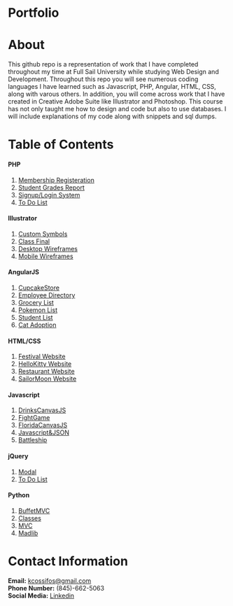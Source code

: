 # Portfolio

# About  
This github repo is a representation of work that I have completed throughout my time at Full Sail University while studying Web Design and Development. Throughout this repo you will see numerous coding languages I have learned such as Javascript, PHP, Angular, HTML, CSS, along with varous others. In addition, you will come across work that I have created in Creative Adobe Suite like Illustrator and Photoshop. This course has not only taught me how to design and code but also to use databases. I will include explanations of my code along with snippets and sql dumps. 

# Table of Contents  
#### PHP   
1) [Membership Registeration](https://github.com/kcossifos/Portfolio-/tree/PHP/Membership%20Registeration/pdocrud_mvc)  
2) [Student Grades Report](https://github.com/kcossifos/Portfolio-/tree/PHP/Student%20Grades%20Report/pdocrud_mvc)  
3) [Signup/Login System](https://github.com/kcossifos/Portfolio-/tree/PHP/Signup:Login%20System)  
4) [To Do List](https://github.com/kcossifos/Portfolio-/tree/PHP/ToDoList)  

#### Illustrator    
1) [Custom Symbols](https://github.com/kcossifos/illustrator/tree/master/CustomSymbols)    
2) [Class Final](https://github.com/kcossifos/illustrator/tree/master/IllustratorFinal)  
3) [Desktop Wireframes](https://github.com/kcossifos/illustrator/tree/master/Desktop%20Wireframes)  
4) [Mobile Wireframes](https://github.com/kcossifos/illustrator/tree/master/Mobile%20Wireframes)  

#### AngularJS  
1) [CupcakeStore](https://github.com/kcossifos/Portfolio/tree/angular/CupcakeStore)  
2) [Employee Directory](https://github.com/kcossifos/Portfolio/tree/angular/EmployeeDirectory)   
3) [Grocery List](https://github.com/kcossifos/Portfolio/tree/angular/GroceryList)    
4) [Pokemon List](https://github.com/kcossifos/Portfolio/tree/angular/PokemonList)  
5) [Student List](https://github.com/kcossifos/Portfolio/tree/angular/StudentList)      
6) [Cat Adoption](https://github.com/kcossifos/Portfolio/tree/angular/CatAdoption)    

#### HTML/CSS  
1) [Festival Website](https://github.com/kcossifos/Portfolio/tree/HTML/CSS/FestivalWebsite)  
2) [HelloKitty Website](https://github.com/kcossifos/Portfolio/tree/HTML/CSS/HelloKittyWebsite)    
3) [Restaurant Website](https://github.com/kcossifos/Portfolio/tree/HTML/CSS/RestaurantWebsite)    
4) [SailorMoon Website](https://github.com/kcossifos/Portfolio/tree/HTML/CSS/SailorMoonWebsite)    

#### Javascript
1) [DrinksCanvasJS](https://github.com/kcossifos/Javascript/tree/master/DrinksCanvasJS)  
2) [FightGame](https://github.com/kcossifos/Javascript/tree/master/FightGame)    
3) [FloridaCanvasJS](https://github.com/kcossifos/Javascript/tree/master/FloridaCanvasJS)    
4) [Javascript&JSON](https://github.com/kcossifos/Javascript/tree/master/Javascript%26JSON)    
5) [Battleship](https://github.com/kcossifos/Javascript/tree/master/battleship)  

#### jQuery 
1) [Modal](https://github.com/kcossifos/Portfolio/tree/Jquery/Modal)  
2) [To Do List](https://github.com/kcossifos/Portfolio/tree/Jquery/ToDo)    

#### Python
1) [BuffetMVC](https://github.com/kcossifos/Portfolio/tree/Python/BuffetMVC)  
2) [Classes](https://github.com/kcossifos/Portfolio/tree/Python/Classes)    
3) [MVC](https://github.com/kcossifos/Portfolio/tree/Python/MVC)    
4) [Madlib](https://github.com/kcossifos/Portfolio/tree/Python/Madlib)    


# Contact Information    
**Email:** kcossifos@gmail.com  
**Phone Number:** (845)-662-5063  
**Social Media:** [Linkedin](https://www.linkedin.com/in/kcossifos/)  
